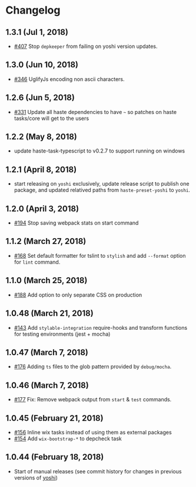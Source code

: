# Changelog

## 1.3.1 (Jul 1, 2018)
* [#407](https://github.com/wix-private/yoshi/pull/407) Stop `depkeeper` from failing on yoshi version updates.

## 1.3.0 (Jun 10, 2018)
* [#346](https://github.com/wix-private/yoshi/pull/346) UglifyJs encoding non ascii characters.

## 1.2.6 (Jun 5, 2018)
* [#331](https://github.com/wix-private/yoshi/pull/331) Update all haste dependencies to have `~` so patches on haste tasks/core will get to the users

## 1.2.2 (May 8, 2018)
* update haste-task-typescript to v0.2.7 to support running on windows

## 1.2.1 (April 8, 2018)
* start releasing on `yoshi` exclusively, update release script to publish one package, and updated relatived paths from `haste-preset-yoshi` to `yoshi`.

## 1.2.0 (April 3, 2018)
* [#194](https://github.com/wix-private/yoshi/pull/194) Stop saving webpack stats on start command

## 1.1.2 (March 27, 2018)
* [#168](https://github.com/wix-private/yoshi/pull/168) Set default formatter for tslint to `stylish` and add `--format` option for `lint` command.

## 1.1.0 (March 25, 2018)
* [#188](https://github.com/wix-private/yoshi/pull/188) Add option to only separate CSS on production

## 1.0.48 (March 21, 2018)
* [#143](https://github.com/wix-private/yoshi/pull/143) Add `stylable-integration` require-hooks and transform functions for testing environments (jest + mocha)

## 1.0.47 (March 7, 2018)
* [#176](https://github.com/wix-private/yoshi/pull/176) Adding `ts` files to the glob pattern provided by `debug/mocha`.

## 1.0.46 (March 7, 2018)
  * [#177](https://github.com/wix-private/yoshi/pull/177) Fix: Remove webpack output from `start` & `test` commands.

## 1.0.45 (February 21, 2018)
  * [#156](https://github.com/wix-private/yoshi/pull/156) Inline wix tasks instead of using them as external packages
  * [#154](https://github.com/wix-private/yoshi/pull/154) Add `wix-bootstrap-*` to depcheck task

## 1.0.44 (February 18, 2018)
  * Start of manual releases (see commit history for changes in previous versions of [yoshi](https://github.com/wix/yoshi))
